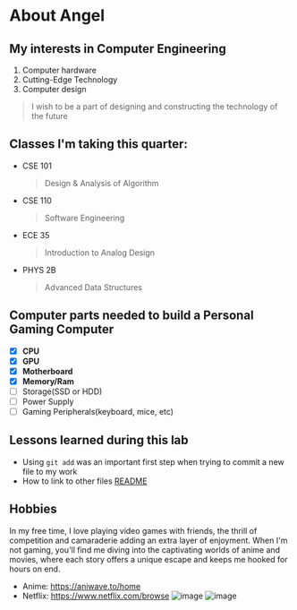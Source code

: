 # About Angel 

## My interests in Computer Engineering
1. Computer hardware
2. Cutting-Edge Technology
3. Computer design
> I wish to be a part of designing and constructing the technology of the future

## Classes I'm taking this quarter:
* CSE 101
  > Design & Analysis of Algorithm
* CSE 110
  > Software Engineering
* ECE 35  
  > Introduction to Analog Design
* PHYS 2B 
  > Advanced Data Structures

## Computer parts needed to build a Personal Gaming Computer
- [x] **CPU**
- [x] **GPU**
- [x] **Motherboard**
- [x] **Memory/Ram**
- [ ] Storage(SSD or HDD)
- [ ] Power Supply
- [ ] Gaming Peripherals(keyboard, mice, etc)

## Lessons learned during this lab
* Using `git add` was an important first step when trying to commit a new file to my work
* How to link to other files [README ](README.md) 

## Hobbies
In my free time, I love playing video games with friends, 
the thrill of competition and camaraderie adding an extra layer of enjoyment. 
When I'm not gaming, you'll find me diving into the captivating worlds of anime and movies, 
where each story offers a unique escape and keeps me hooked for hours on end.
- Anime: https://aniwave.to/home
- Netflix: https://www.netflix.com/browse
![image](https://github.com/AnChavez2026/CSE-110/assets/110572547/fc09e310-0b8e-401e-b50d-dee383575efd)
![image](https://github.com/AnChavez2026/CSE-110/assets/110572547/1e3a9c4e-4c7a-41c2-b108-9cf894af4b08)

